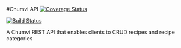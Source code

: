#Chumvi API
<a href='https://coveralls.io/github/samachola/chumvi_api?branch=master'><img src='https://coveralls.io/repos/github/samachola/chumvi_api/badge.svg?branch=master' alt='Coverage Status' /></a>

<a href='https://travis-ci.org/samachola/chumvi_api'><img src='https://travis-ci.org/samachola/chumvi_api.svg?branch=master' alt='Build Status' /></a>


A Chumvi REST API that enables clients to CRUD recipes and recipe categories